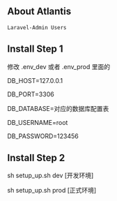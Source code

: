 ## About Atlantis
    Laravel-Admin Users

## Install Step 1

修改 .env_dev 或者 .env_prod 里面的

DB_HOST=127.0.0.1

DB_PORT=3306

DB_DATABASE=对应的数据库配置表

DB_USERNAME=root

DB_PASSWORD=123456

## Install Step 2

sh setup_up.sh dev [开发环境]

sh setup_up.sh prod [正式环境]
